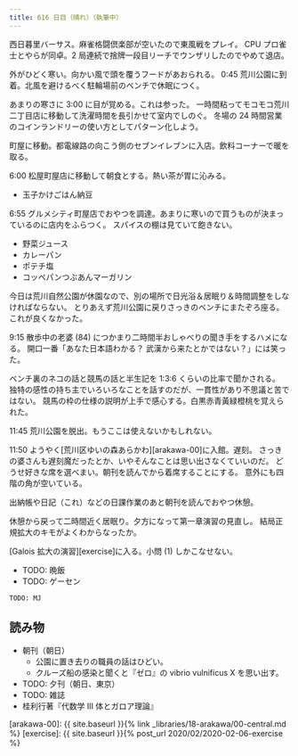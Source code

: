```yaml
---
title: 616 日目（晴れ）（執筆中）
---
```


西日暮里バーサス。麻雀格闘倶楽部が空いたので東風戦をプレイ。
CPU プロ雀士とやらが同卓。2 局連続で捨牌一段目リーチでウンザリしたのでやめて退店。

外がひどく寒い。向かい風で頭を覆うフードがあおられる。
0:45 荒川公園に到着。北風を避けるべく駐輪場前のベンチで休眠につく。

あまりの寒さに 3:00 に目が覚める。これは参った。
一時間粘ってモコモコ荒川二丁目店に移動して洗濯時間を長引かせて室内でしのぐ。
冬場の 24 時間営業のコインランドリーの使い方としてパターン化しよう。

町屋に移動。都電線路の向こう側のセブンイレブンに入店。飲料コーナーで暖を取る。

6:00 松屋町屋店に移動して朝食とする。熱い茶が胃に沁みる。

* 玉子かけごはん納豆

6:55 グルメシティ町屋店でおやつを調達。あまりに寒いので買うものが決まっているのに店内をふらつく。
スパイスの棚は見ていて飽きない。

* 野菜ジュース
* カレーパン
* ポテチ塩
* コッペパンつぶあんマーガリン

今日は荒川自然公園が休園なので、別の場所で日光浴＆居眠り＆時間調整をしなければならない。
とりあえず荒川公園に戻りさっきのベンチにまたぞろ座る。これが良くなかった。

9:15 散歩中の老婆 (84) につかまり二時間半おしゃべりの聞き手をするハメになる。
開口一番「あなた日本語わかる？ 武漢から来たとかではない？」には笑った。

ベンチ裏のネコの話と競馬の話と半生記を 1:3:6 くらいの比率で聞かされる。
独特の感性の持ち主でいろいろなことを話すのだが、一貫性があり不思議と苦ではない。
競馬の枠の仕様の説明が上手で感心する。白黒赤青黃緑橙桃を覚えられた。

11:45 荒川公園を脱出。もうここは使えないかもしれない。

11:50 ようやく[荒川区ゆいの森あらかわ][arakawa-00]に入館。遅刻。
さっきの婆さんも遅刻魔だったとか、いやそんなことは思い出さなくていいのだ。
どうせ好きな席を選べまい。朝刊を読んでから着席することにする。
意外にも四階の角が空いている。

出納帳や日記（これ）などの日課作業のあと朝刊を読んでおやつ休憩。

休憩から戻って二時間近く居眠り。夕方になって第一章演習の見直し。
結局正規拡大のキモがよくわからなったか。

[Galois 拡大の演習][exercise]に入る。小問 (1) しかこなせない。

* TODO: 晩飯
* TODO: ゲーセン

```text
TODO: MJ
```

## 読み物

* 朝刊（朝日）
  * 公園に置き去りの職員の話はひどい。
  * クルーズ船の感染と聞くと『ゼロ』の vibrio vulnificus X を思い出す。
* TODO: 夕刊（朝日、東京）
* TODO: 雑誌
* 桂利行著『代数学 III 体とガロア理論』

[arakawa-00]: {{ site.baseurl }}{% link _libraries/18-arakawa/00-central.md %}
[exercise]: {{ site.baseurl }}{% post_url 2020/02/2020-02-06-exercise %}
